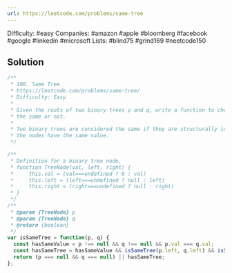 ```yaml
---
url: https://leetcode.com/problems/same-tree
---
```


Difficulty: #easy
Companies: #amazon #apple #bloomberg #facebook #google #linkedin #microsoft
Lists: #blind75 #grind169 #neetcode150

## Solution

```javascript
/**
 * 100. Same Tree
 * https://leetcode.com/problems/same-tree/
 * Difficulty: Easy
 *
 * Given the roots of two binary trees p and q, write a function to check if they are
 * the same or not.
 *
 * Two binary trees are considered the same if they are structurally identical, and
 * the nodes have the same value.
 */

/**
 * Definition for a binary tree node.
 * function TreeNode(val, left, right) {
 *     this.val = (val===undefined ? 0 : val)
 *     this.left = (left===undefined ? null : left)
 *     this.right = (right===undefined ? null : right)
 * }
 */
/**
 * @param {TreeNode} p
 * @param {TreeNode} q
 * @return {boolean}
 */
var isSameTree = function(p, q) {
  const hasSameValue = p !== null && q !== null && p.val === q.val;
  const hasSameTree = hasSameValue && isSameTree(p.left, q.left) && isSameTree(p.right, q.right);
  return (p === null && q === null) || hasSameTree;
};

```
